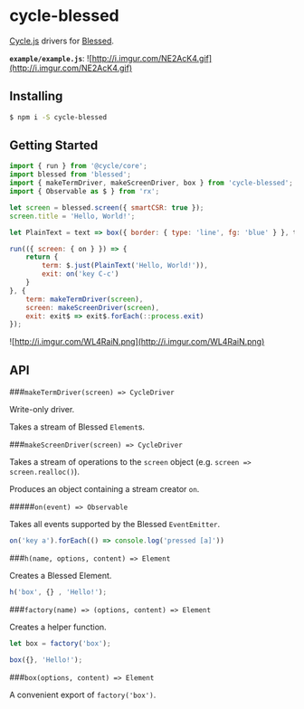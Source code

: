# cycle-blessed
[Cycle.js](http://cycle.js.org/) drivers for [Blessed](https://github.com/chjj/blessed).

**`example/example.js`**:
![http://i.imgur.com/NE2AcK4.gif](http://i.imgur.com/NE2AcK4.gif)

## Installing

```sh
$ npm i -S cycle-blessed
```

## Getting Started

```js
import { run } from '@cycle/core';
import blessed from 'blessed';
import { makeTermDriver, makeScreenDriver, box } from 'cycle-blessed';
import { Observable as $ } from 'rx';

let screen = blessed.screen({ smartCSR: true });
screen.title = 'Hello, World!';

let PlainText = text => box({ border: { type: 'line', fg: 'blue' } }, text);

run(({ screen: { on } }) => {
	return {
		term: $.just(PlainText('Hello, World!')),
		exit: on('key C-c')
	}
}, {
	term: makeTermDriver(screen),
	screen: makeScreenDriver(screen),
	exit: exit$ => exit$.forEach(::process.exit)
});

```

![http://i.imgur.com/WL4RaiN.png](http://i.imgur.com/WL4RaiN.png)

## API

###`makeTermDriver(screen) => CycleDriver`

Write-only driver.

Takes a stream of Blessed `Element`s.

###`makeScreenDriver(screen) => CycleDriver`

Takes a stream of operations to the `screen` object (e.g. `screen => screen.realloc()`).

Produces an object containing a stream creator `on`.

#####`on(event) => Observable`

Takes all events supported by the Blessed `EventEmitter`.

```js
on('key a').forEach(() => console.log('pressed [a]'))
```

###`h(name, options, content) => Element`

Creates a Blessed Element.

```js
h('box', {} , 'Hello!');
```

###`factory(name) => (options, content) => Element`

Creates a helper function.

```js
let box = factory('box');

box({}, 'Hello!');
```

###`box(options, content) => Element`

A convenient export of `factory('box')`.
